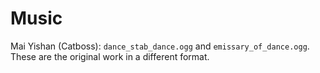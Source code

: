 
# Music

Mai Yishan (Catboss): `dance_stab_dance.ogg` and `emissary_of_dance.ogg`. These are the original work in a different format.
